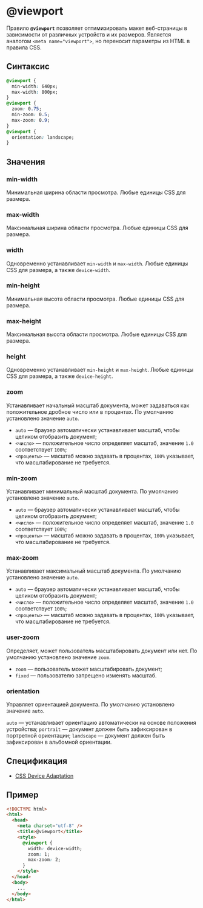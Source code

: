 # @viewport

Правило **`@viewport`** позволяет оптимизировать макет веб-страницы в зависимости от различных устройств и их размеров. Является аналогом `<meta name="viewport">`, но переносит параметры из HTML в правила CSS.

## Синтаксис

```css
@viewport {
  min-width: 640px;
  max-width: 800px;
}
@viewport {
  zoom: 0.75;
  min-zoom: 0.5;
  max-zoom: 0.9;
}
@viewport {
  orientation: landscape;
}
```

## Значения

### min-width

Минимальная ширина области просмотра. Любые единицы CSS для размера.

### max-width

Максимальная ширина области просмотра. Любые единицы CSS для размера.

### width

Одновременно устанавливает `min-width` и `max-width`. Любые единицы CSS для размера, а также `device-width`.

### min-height

Минимальная высота области просмотра. Любые единицы CSS для размера.

### max-height

Максимальная высота области просмотра. Любые единицы CSS для размера.

### height

Одновременно устанавливает `min-height` и `max-height`. Любые единицы CSS для размера, а также `device-height`.

### zoom

Устанавливает начальный масштаб документа, может задаваться как положительное дробное число или в процентах. По умолчанию установлено значение `auto`.

- `auto` — браузер автоматически устанавливает масштаб, чтобы целиком отобразить документ;
- `<число>` — положительное число определяет масштаб, значение `1.0` соответствует `100%`;
- `<проценты>` — масштаб можно задавать в процентах, `100%` указывает, что масштабирование не требуется.

### min-zoom

Устанавливает минимальный масштаб документа. По умолчанию установлено значение `auto`.

- `auto` — браузер автоматически устанавливает масштаб, чтобы целиком отобразить документ;
- `<число>` — положительное число определяет масштаб, значение `1.0` соответствует `100%`;
- `<проценты>` — масштаб можно задавать в процентах, `100%` указывает, что масштабирование не требуется.

### max-zoom

Устанавливает максимальный масштаб документа. По умолчанию установлено значение `auto`.

- `auto` — браузер автоматически устанавливает масштаб, чтобы целиком отобразить документ;
- `<число>` — положительное число определяет масштаб, значение `1.0` соответствует `100%`;
- `<проценты>` — масштаб можно задавать в процентах, `100%` указывает, что масштабирование не требуется.

### user-zoom

Определяет, может пользователь масштабировать документ или нет. По умолчанию установлено значение `zoom`.

- `zoom` — пользователь может масштабировать документ;
- `fixed` — пользователю запрещено изменять масштаб.

### orientation

Управляет ориентацией документа. По умолчанию установлено значение `auto`.

`auto` — устанавливает ориентацию автоматически на основе положения устройства;
`portrait` — документ должен быть зафиксирован в портретной ориентации;
`landscape` — документ должен быть зафиксирован в альбомной ориентации.

## Спецификация

- [CSS Device Adaptation](https://drafts.csswg.org/css-device-adapt/#the-atviewport-rule)

## Пример

```html
<!DOCTYPE html>
<html>
  <head>
    <meta charset="utf-8" />
    <title>@viewport</title>
    <style>
      @viewport {
        width: device-width;
        zoom: 1;
        max-zoom: 2;
      }
    </style>
  </head>
  <body>
    ...
  </body>
</html>
```

